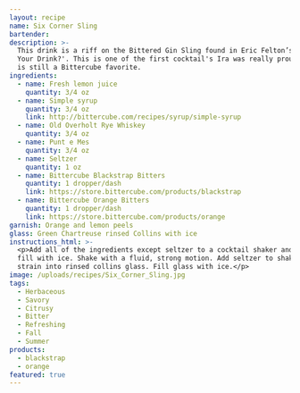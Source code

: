 ```yaml
---
layout: recipe
name: Six Corner Sling
bartender:
description: >-
  This drink is a riff on the Bittered Gin Sling found in Eric Felton’s 'How’s
  Your Drink?'. This is one of the first cocktail's Ira was really proud of and
  is still a Bittercube favorite.
ingredients:
  - name: Fresh lemon juice
    quantity: 3/4 oz
  - name: Simple syrup
    quantity: 3/4 oz
    link: http://bittercube.com/recipes/syrup/simple-syrup
  - name: Old Overholt Rye Whiskey
    quantity: 3/4 oz
  - name: Punt e Mes
    quantity: 3/4 oz
  - name: Seltzer
    quantity: 1 oz
  - name: Bittercube Blackstrap Bitters
    quantity: 1 dropper/dash
    link: https://store.bittercube.com/products/blackstrap
  - name: Bittercube Orange Bitters
    quantity: 1 dropper/dash
    link: https://store.bittercube.com/products/orange
garnish: Orange and lemon peels
glass: Green Chartreuse rinsed Collins with ice
instructions_html: >-
  <p>Add all of the ingredients except seltzer to a cocktail shaker and then
  fill with ice. Shake with a fluid, strong motion. Add seltzer to shaker and
  strain into rinsed collins glass. Fill glass with ice.</p>
image: /uploads/recipes/Six_Corner_Sling.jpg
tags:
  - Herbaceous
  - Savory
  - Citrusy
  - Bitter
  - Refreshing
  - Fall
  - Summer
products:
  - blackstrap
  - orange
featured: true
---
```




